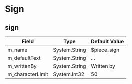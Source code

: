 # Sign

## sign

|Field|Type|Default Value|
|-----|----|-------------|
|m_name|System.String|$piece_sign|
|m_defaultText|System.String|...|
|m_writtenBy|System.String|Written by|
|m_characterLimit|System.Int32|50|

